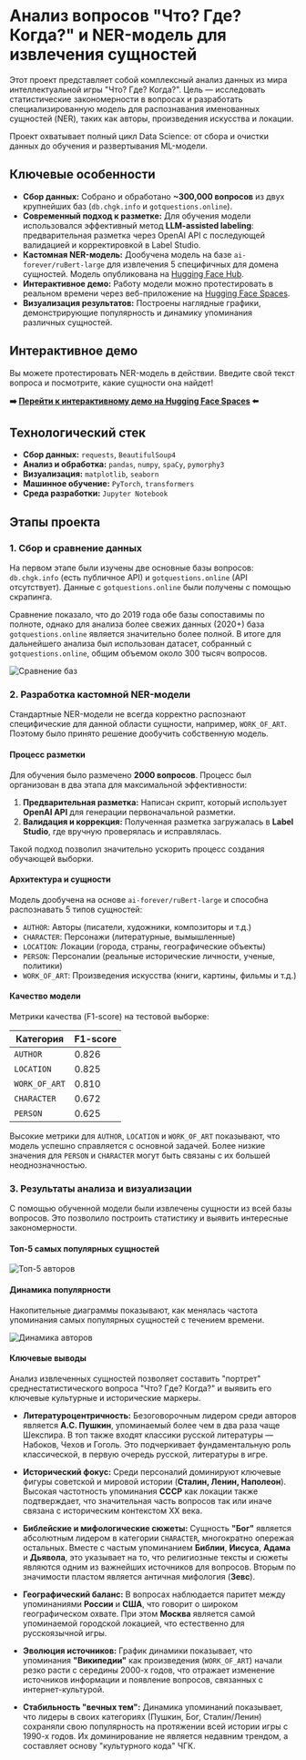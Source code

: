 # Анализ вопросов "Что? Где? Когда?" и NER-модель для извлечения сущностей

Этот проект представляет собой комплексный анализ данных из мира интеллектуальной игры "Что? Где? Когда?". Цель — исследовать статистические закономерности в вопросах и разработать специализированную модель для распознавания именованных сущностей (NER), таких как авторы, произведения искусства и локации.

Проект охватывает полный цикл Data Science: от сбора и очистки данных до обучения и развертывания ML-модели.

## Ключевые особенности

*   **Сбор данных:** Собрано и обработано **~300,000 вопросов** из двух крупнейших баз (`db.chgk.info` и `gotquestions.online`).
*   **Современный подход к разметке:** Для обучения модели использовался эффективный метод **LLM-assisted labeling**: предварительная разметка через OpenAI API с последующей валидацией и корректировкой в Label Studio.
*   **Кастомная NER-модель:** Дообучена модель на базе `ai-forever/ruBert-large` для извлечения 5 специфичных для домена сущностей. Модель опубликована на [Hugging Face Hub](https://huggingface.co/borisMI/ChGK_NER).
*   **Интерактивное демо:** Работу модели можно протестировать в реальном времени через веб-приложение на [Hugging Face Spaces](https://huggingface.co/spaces/borisMI/ChGK_NER_demo).
*   **Визуализация результатов:** Построены наглядные графики, демонстрирующие популярность и динамику упоминания различных сущностей.

## Интерактивное демо

Вы можете протестировать NER-модель в действии. Введите свой текст вопроса и посмотрите, какие сущности она найдет!

**➡️ [Перейти к интерактивному демо на Hugging Face Spaces](https://huggingface.co/spaces/borisMI/ChGK_NER_demo) ⬅️**

## Технологический стек

*   **Сбор данных:** `requests`, `BeautifulSoup4`
*   **Анализ и обработка:** `pandas`, `numpy`, `spaCy`, `pymorphy3`
*   **Визуализация:** `matplotlib`, `seaborn`
*   **Машинное обучение:** `PyTorch`, `transformers`
*   **Среда разработки:** `Jupyter Notebook`

## Этапы проекта

### 1. Сбор и сравнение данных

На первом этапе были изучены две основные базы вопросов: `db.chgk.info` (есть публичное API) и `gotquestions.online` (API отсутствует). Данные с `gotquestions.online` были получены с помощью скрапинга.

Сравнение показало, что до 2019 года обе базы сопоставимы по полноте, однако для анализа более свежих данных (2020+) база `gotquestions.online` является значительно более полной. В итоге для дальнейшего анализа был использован датасет, собранный с `gotquestions.online`, общим объемом около 300 тысяч вопросов.

![Сравнение баз](results/images/gq_vs_db.png)

### 2. Разработка кастомной NER-модели

Стандартные NER-модели не всегда корректно распознают специфические для данной области сущности, например, `WORK_OF_ART`. Поэтому было принято решение дообучить собственную модель.

#### Процесс разметки

Для обучения было размечено **2000 вопросов**. Процесс был организован в два этапа для максимальной эффективности:
1.  **Предварительная разметка:** Написан скрипт, который использует **OpenAI API** для генерации первоначальной разметки.
2.  **Валидация и коррекция:** Полученная разметка загружалась в **Label Studio**, где вручную проверялась и исправлялась.

Такой подход позволил значительно ускорить процесс создания обучающей выборки.

#### Архитектура и сущности

Модель дообучена на основе `ai-forever/ruBert-large` и способна распознавать 5 типов сущностей:
*   `AUTHOR`: Авторы (писатели, художники, композиторы и т.д.)
*   `CHARACTER`: Персонажи (литературные, вымышленные)
*   `LOCATION`: Локации (города, страны, географические объекты)
*   `PERSON`: Персоналии (реальные исторические личности, ученые, политики)
*   `WORK_OF_ART`: Произведения искусства (книги, картины, фильмы и т.д.)

#### Качество модели

Метрики качества (F1-score) на тестовой выборке:

| Категория     | F1-score |
|---------------|----------|
| `AUTHOR`      | 0.826    |
| `LOCATION`    | 0.825    |
| `WORK_OF_ART` | 0.810    |
| `CHARACTER`   | 0.672    |
| `PERSON`      | 0.625    |

Высокие метрики для `AUTHOR`, `LOCATION` и `WORK_OF_ART` показывают, что модель успешно справляется с основной задачей. Более низкие значения для `PERSON` и `CHARACTER` могут быть связаны с их большей неоднозначностью.

### 3. Результаты анализа и визуализации

С помощью обученной модели были извлечены сущности из всей базы вопросов. Это позволило построить статистику и выявить интересные закономерности.

#### Топ-5 самых популярных сущностей
![Топ-5 авторов](results/images/ner_top.png)


#### Динамика популярности

Накопительные диаграммы показывают, как менялась частота упоминания самых популярных сущностей с течением времени.

![Динамика авторов](results/images/ner_top_time.png)


#### Ключевые выводы

Анализ извлеченных сущностей позволяет составить "портрет" среднестатистического вопроса "Что? Где? Когда?" и выявить его ключевые культурные и исторические маркеры.

*   **Литературоцентричность:** Безоговорочным лидером среди авторов является **А.С. Пушкин**, упоминаемый более чем в два раза чаще Шекспира. В топ также входят классики русской литературы — Набоков, Чехов и Гоголь. Это подчеркивает фундаментальную роль классической, в первую очередь русской, литературы в игре.

*   **Исторический фокус:** Среди персоналий доминируют ключевые фигуры советской и мировой истории (**Сталин, Ленин, Наполеон**). Высокая частотность упоминания **СССР** как локации также подтверждает, что значительная часть вопросов так или иначе связана с историческим контекстом XX века.

*   **Библейские и мифологические сюжеты:** Сущность **"Бог"** является абсолютным лидером в категории `CHARACTER`, многократно опережая остальных. Вместе с частым упоминанием **Библии**, **Иисуса**, **Адама** и **Дьявола**, это указывает на то, что религиозные тексты и сюжеты являются одним из важнейших источников для вопросов. Вторым по значимости пластом является античная мифология (**Зевс**).

*   **Географический баланс:** В вопросах наблюдается паритет между упоминаниями **России** и **США**, что говорит о широком географическом охвате. При этом **Москва** является самой упоминаемой городской локацией, что естественно для русскоязычной игры.

*   **Эволюция источников:** График динамики показывает, что упоминания **"Википедии"** как произведения (`WORK_OF_ART`) начали резко расти с середины 2000-х годов, что отражает изменение источников информации и появление вопросов, связанных с интернет-культурой.

*   **Стабильность "вечных тем":** Динамика упоминаний показывает, что лидеры в своих категориях (Пушкин, Бог, Сталин/Ленин) сохраняли свою популярность на протяжении всей истории игры с 1990-х годов. Их доминирование не является недавним трендом, а составляет основу "культурного кода" ЧГК.

